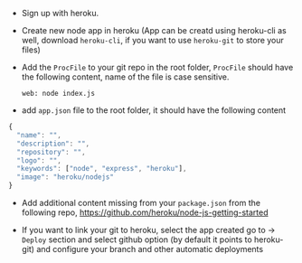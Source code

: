 - Sign up with heroku.
- Create new node app in heroku (App can be creatd using heroku-cli as well, 
download `heroku-cli`, if you want to use `heroku-git` to store your files)
- Add the `ProcFile` to your git repo in the root folder, 
`ProcFile` should have the following content, name of the file is case sensitive.

  `web: node index.js`

- add `app.json` file to the root folder, it should have the following content
```javascript
{
  "name": "",
  "description": "",
  "repository": "",
  "logo": "",
  "keywords": ["node", "express", "heroku"],
  "image": "heroku/nodejs"
}
```
- Add additional content missing from your `package.json` from the following repo, 
https://github.com/heroku/node-js-getting-started

- If you want to link your git to heroku, select the app created go to -> `Deploy` section and
select github option (by default it points to heroku-git) and configure your branch and other automatic deployments 
